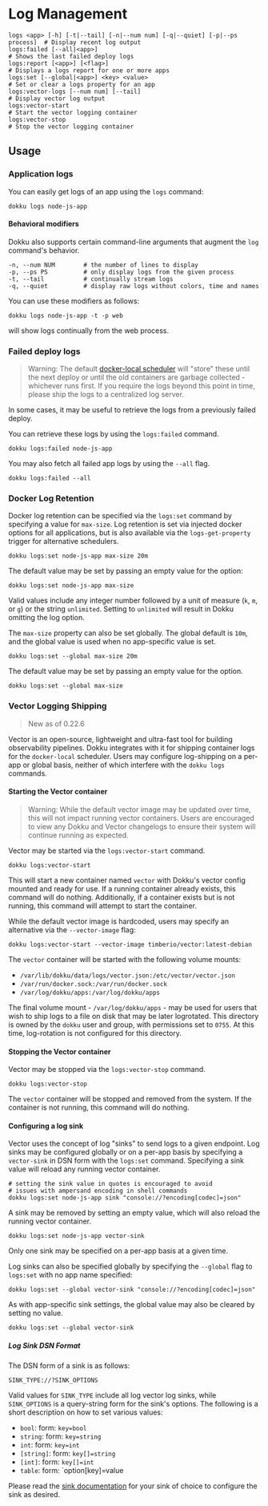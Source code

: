 # Log Management

```
logs <app> [-h] [-t|--tail] [-n|--num num] [-q|--quiet] [-p|--ps process]  # Display recent log output
logs:failed [--all|<app>]                                                  # Shows the last failed deploy logs
logs:report [<app>] [<flag>]                                               # Displays a logs report for one or more apps
logs:set [--global|<app>] <key> <value>                                    # Set or clear a logs property for an app
logs:vector-logs [--num num] [--tail]                                      # Display vector log output
logs:vector-start                                                          # Start the vector logging container
logs:vector-stop                                                           # Stop the vector logging container
```

## Usage

### Application logs

You can easily get logs of an app using the `logs` command:

```shell
dokku logs node-js-app
```

#### Behavioral modifiers

Dokku also supports certain command-line arguments that augment the `log` command's behavior.

```
-n, --num NUM        # the number of lines to display
-p, --ps PS          # only display logs from the given process
-t, --tail           # continually stream logs
-q, --quiet          # display raw logs without colors, time and names
```

You can use these modifiers as follows:

```shell
dokku logs node-js-app -t -p web
```

will show logs continually from the web process.

### Failed deploy logs

> Warning: The default [docker-local scheduler](/docs/advanced-usage/schedulers/docker-local.md) will "store" these until the next deploy or until the old containers are garbage collected - whichever runs first. If you require the logs beyond this point in time, please ship the logs to a centralized log server.

In some cases, it may be useful to retrieve the logs from a previously failed deploy.

You can retrieve these logs by using the `logs:failed` command.

```shell
dokku logs:failed node-js-app
```

You may also fetch all failed app logs by using the `--all` flag.

```shell
dokku logs:failed --all
```

### Docker Log Retention

Docker log retention can be specified via the `logs:set` command by specifying a value for `max-size`. Log retention is set via injected docker options for all applications, but is also available via the `logs-get-property` trigger for alternative schedulers.

```shell
dokku logs:set node-js-app max-size 20m
```

The default value may be set by passing an empty value for the option:

```shell
dokku logs:set node-js-app max-size
```

Valid values include any integer number followed by a unit of measure (`k`, `m`, or `g`) or the string `unlimited`. Setting to `unlimited` will result in Dokku omitting the log option.

The `max-size` property can also be set globally. The global default is `10m`, and the global value is used when no app-specific value is set.

```shell
dokku logs:set --global max-size 20m
```

The default value may be set by passing an empty value for the option.

```shell
dokku logs:set --global max-size
```

### Vector Logging Shipping

> New as of 0.22.6

Vector is an open-source, lightweight and ultra-fast tool for building observability pipelines. Dokku integrates with it for shipping container logs for the `docker-local` scheduler. Users may configure log-shipping on a per-app or global basis, neither of which interfere with the `dokku logs` commands.

#### Starting the Vector container

> Warning: While the default vector image may be updated over time, this will not impact running vector containers. Users are encouraged to view any Dokku and Vector changelogs to ensure their system will continue running as expected.

Vector may be started via the `logs:vector-start` command.

```shell
dokku logs:vector-start
```

This will start a new container named `vector` with Dokku's vector config mounted and ready for use. If a running container already exists, this command will do nothing. Additionally, if a container exists but is not running, this command will attempt to start the container.

While the default vector image is hardcoded, users may specify an alternative via the `--vector-image` flag:

```shell
dokku logs:vector-start --vector-image timberio/vector:latest-debian
```

The `vector` container will be started with the following volume mounts:

- `/var/lib/dokku/data/logs/vector.json:/etc/vector/vector.json`
- `/var/run/docker.sock:/var/run/docker.sock`
- `/var/log/dokku/apps:/var/log/dokku/apps`

The final volume mount - `/var/log/dokku/apps` - may be used for users that wish to ship logs to a file on disk that may be later logrotated. This directory is owned by the `dokku` user and group, with permissions set to `0755`. At this time, log-rotation is not configured for this directory.

#### Stopping the Vector container

Vector may be stopped via the `logs:vector-stop` command.

```shell
dokku logs:vector-stop
```

The `vector` container will be stopped and removed from the system. If the container is not running, this command will do nothing.

#### Configuring a log sink

Vector uses the concept of log "sinks" to send logs to a given endpoint. Log sinks may be configured globally or on a per-app basis by specifying a `vector-sink` in DSN form with the `logs:set` command. Specifying a sink value will reload any running vector container.

```shell
# setting the sink value in quotes is encouraged to avoid
# issues with ampersand encoding in shell commands
dokku logs:set node-js-app sink "console://?encoding[codec]=json"
```

A sink may be removed by setting an empty value, which will also reload the running vector container.

```shell
dokku logs:set node-js-app vector-sink
```

Only one sink may be specified on a per-app basis at a given time.

Log sinks can also be specified globally by specifying the `--global` flag to `logs:set` with no app name specified:

```shell
dokku logs:set --global vector-sink "console://?encoding[codec]=json"
```

As with app-specific sink settings, the global value may also be cleared by setting no value.

```shell
dokku logs:set --global vector-sink
```

##### Log Sink DSN Format

The DSN form of a sink is as follows:

```
SINK_TYPE://?SINK_OPTIONS
```

Valid values for `SINK_TYPE` include all log vector log sinks, while `SINK_OPTIONS` is a query-string form for the sink's options. The following is a short description on how to set various values:

- `bool`: form: `key=bool`
- `string`: form: `key=string`
- `int`: form: `key=int`
- `[string]`: form: `key[]=string`
- `[int]`: form: `key[]=int`
- `table`: form: `option[key]=value

Please read the [sink documentation](https://vector.dev/docs/reference/sinks/) for your sink of choice to configure the sink as desired.
